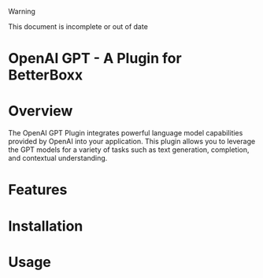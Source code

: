 > [!WARNING]  
> This document is incomplete or out of date

# OpenAI GPT - A Plugin for BetterBoxx

# Overview
The OpenAI GPT Plugin integrates powerful language model capabilities provided by OpenAI into your application. This plugin allows you to leverage the GPT models for a variety of tasks such as text generation, completion, and contextual understanding.

# Features

# Installation

# Usage
